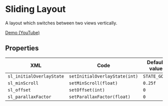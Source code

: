 # Sliding Layout

A layout which switches between two views vertically.

[Demo (YouTube)](https://youtu.be/EOh7x9ScQ-4)

## Properties

XML | Code | Default value
--- | --- | ---
`sl_initialOverlayState` | `setInitialOverlayState(int)` | `STATE_GONE`
`sl_minScroll` | `setMinScroll(float)` | `0.25f`
`sl_offset` | `setOffset(int)` | `0`
`sl_parallaxFactor` | `setParallaxFactor(float)` | `0`
